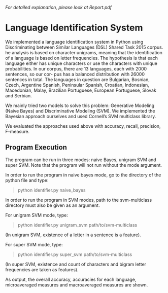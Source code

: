 _For detailed explanation, please look at Report.pdf_

# Language Identification System

We implemented a language identification system in Python using Discriminating between Similar Languages (DSL) Shared Task 2015 corpus. he analysis is based on character unigrams, meaning that the identification of a language is based on letter frequencies. The hypothesis is that each language either has unique characters or use the characters with unique probabilities.
In our corpus, there are 13 languages, each with 2000 sentences, so our cor- pus has a balanced distribution with 26000 sentences in total. The languages in question are Bulgarian, Bosnian, Czech, Argentine Spanish, Peninsular Spanish, Croatian, Indonesian, Macedonian, Malay, Brazilian Portuguese, European Portuguese, Slovak and Serbian.

We mainly tried two models to solve this problem: Generative Modeling (Naive Bayes) and Discriminative Modeling (SVM). We implemented the Bayesian approach ourselves and used Cornell’s SVM multiclass library. 

We evaluated the approaches used above with accuracy, recall, precision, F-measure.

## Program Execution

The program can be run in three modes: naive Bayes, unigram SVM and super SVM. Note that the program will not run without the mode argument.

In order to run the program in naive bayes mode, go to the directory of the python file and type:
> python identifier.py naive\_bayes

In order to run the program in SVM modes, path to the svm-multiclass
directory must also be given as an argument. 

For unigram SVM mode, type:
> python identifier.py unigram\_svm path/to/svm-multiclass 

(In unigram SVM, existence of a letter in a sentence is a feature).

For super SVM mode, type:
> python identifier.py super\_svm path/to/svm-multiclass

(In super SVM, existence and count of characters and bigram letter frequencies are taken as features).

As output, the overall accuracy, accuracies for each language, microaveraged measures and macroaveraged measures are shown.
